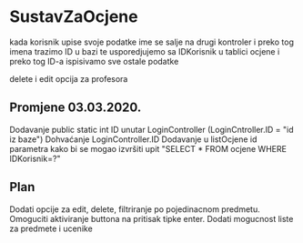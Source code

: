 # SustavZaOcjene
kada korisnik upise svoje podatke ime se salje na drugi kontroler
i preko tog imena trazimo ID u bazi te usporedjujemo sa IDKorisnik u 
tablici ocjene i preko tog ID-a ispisivamo sve ostale podatke

delete i edit opcija za profesora

## Promjene 03.03.2020.

Dodavanje public static int ID unutar LoginController (LoginCntroller.ID = "id iz baze")
Dohvaćanje LoginController.ID
Dodavanje u listOcjene id parametra kako bi se mogao izvršiti upit "SELECT * FROM ocjene WHERE IDKorisnik=?"
 ## Plan
 
 Dodati opcije za edit, delete, filtriranje po pojedinacnom predmetu. Omoguciti aktiviranje buttona na pritisak tipke enter.
 Dodati mogucnost liste za predmete i ucenike
